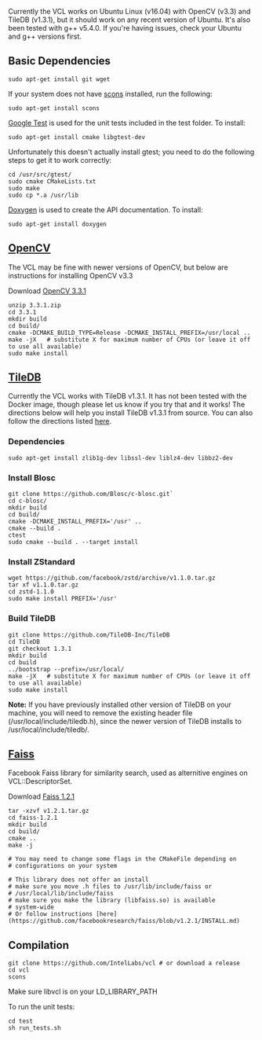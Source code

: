 Currently the VCL works on Ubuntu Linux (v16.04) with OpenCV (v3.3) and TileDB
(v1.3.1), but it should work on any recent version of Ubuntu. It's also been
tested with g++ v5.4.0. If you're having issues, check your Ubuntu and g++
versions first.

## Basic Dependencies
    sudo apt-get install git wget

If your system does not have [scons](http://scons.org/) installed,
run the following:

    sudo apt-get install scons

[Google Test](https://github.com/google/googletest) is used for the unit tests included in the test folder. To install:

    sudo apt-get install cmake libgtest-dev

Unfortunately this doesn't actually install gtest;
you need to do the following steps to get it to work correctly:

    cd /usr/src/gtest/
    sudo cmake CMakeLists.txt
    sudo make
    sudo cp *.a /usr/lib

[Doxygen](http://www.stack.nl/~dimitri/doxygen/) is used to create the API documentation. To install:

    sudo apt-get install doxygen

## [OpenCV](https://opencv.org/)
The VCL may be fine with newer versions of OpenCV, but below are instructions for installing OpenCV v3.3

Download [OpenCV 3.3.1](https://github.com/opencv/opencv/archive/3.3.1.zip)

    unzip 3.3.1.zip
    cd 3.3.1
    mkdir build
    cd build/
    cmake -DCMAKE_BUILD_TYPE=Release -DCMAKE_INSTALL_PREFIX=/usr/local ..
    make -jX   # substitute X for maximum number of CPUs (or leave it off to use all available)
    sudo make install

## [TileDB](https://tiledb.io/)
Currently the VCL works with TileDB v1.3.1. It has not been tested with the
Docker image, though please let us know if you try that and it works! The
directions below will help you install TileDB v1.3.1 from source. You can also
follow the directions listed
[here](https://docs.tiledb.io/en/latest/installation.html).

### Dependencies
    sudo apt-get install zlib1g-dev libssl-dev liblz4-dev libbz2-dev

### Install Blosc
    git clone https://github.com/Blosc/c-blosc.git`
    cd c-blosc/
    mkdir build
    cd build/
    cmake -DCMAKE_INSTALL_PREFIX='/usr' ..
    cmake --build .
    ctest
    sudo cmake --build . --target install

### Install ZStandard
    wget https://github.com/facebook/zstd/archive/v1.1.0.tar.gz
    tar xf v1.1.0.tar.gz
    cd zstd-1.1.0
    sudo make install PREFIX='/usr'

### Build TileDB

    git clone https://github.com/TileDB-Inc/TileDB
    cd TileDB
    git checkout 1.3.1
    mkdir build
    cd build
    ../bootstrap --prefix=/usr/local/
    make -jX   # substitute X for maximum number of CPUs (or leave it off to use all available)
    sudo make install

**Note:** If you have previously installed other version of TileDB
on your machine, you will need to remove the existing header file
(/usr/local/include/tiledb.h),
since the newer version of TileDB installs to /usr/local/include/tiledb/.

## [Faiss](https://github.com/facebookresearch/faiss)
Facebook Faiss library for similarity search, used as alternitive engines
on VCL::DescriptorSet.

Download [Faiss 1.2.1](https://github.com/facebookresearch/faiss/archive/v1.2.1.tar.gz)

    tar -xzvf v1.2.1.tar.gz
    cd faiss-1.2.1
    mkdir build
    cd build/
    cmake ..
    make -j

    # You may need to change some flags in the CMakeFile depending on
    # configurations on your system

    # This library does not offer an install
    # make sure you move .h files to /usr/lib/include/faiss or
    # /usr/local/lib/include/faiss
    # make sure you make the library (libfaiss.so) is available
    # system-wide
    # Or follow instructions [here](https://github.com/facebookresearch/faiss/blob/v1.2.1/INSTALL.md)

## Compilation
    git clone https://github.com/IntelLabs/vcl # or download a release
    cd vcl
    scons

Make sure libvcl is on your LD_LIBRARY_PATH

To run the unit tests:

    cd test
    sh run_tests.sh
